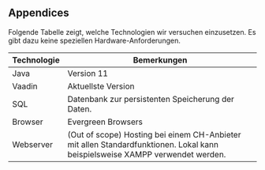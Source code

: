 <!-- Bitte Unterkapitel mit ### fortführen damit das Dokument nach dem Merge dann bereits sauber gegliedert ist -->
## Appendices

Folgende Tabelle zeigt, welche Technologien wir versuchen einzusetzen. Es gibt dazu keine speziellen Hardware-Anforderungen.

Technologie | Bemerkungen
-----|--------
Java|Version 11
Vaadin|Aktuellste Version
SQL|Datenbank zur persistenten Speicherung der Daten.
Browser|Evergreen Browsers
Webserver|(Out of scope) Hosting bei einem CH-Anbieter mit allen Standardfunktionen. Lokal kann beispielsweise XAMPP verwendet werden.